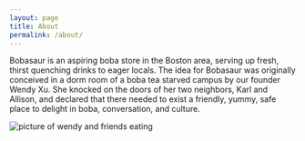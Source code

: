 ```yaml
---
layout: page
title: About
permalink: /about/
---
```


Bobasaur is an aspiring boba store in the Boston area, serving up fresh, thirst quenching drinks to eager locals. The idea for Bobasaur was originally conceived in a dorm room of a boba tea starved campus by our founder Wendy Xu. She knocked on the doors of her two neighbors, Karl and Allison, and declared that there needed to exist a friendly, yummy, safe place to delight in boba, conversation, and culture.

![picture of wendy and friends eating]({{site.baseurl}}/images/about.jpg)
